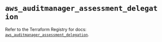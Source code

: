 # `aws_auditmanager_assessment_delegation`

Refer to the Terraform Registry for docs: [`aws_auditmanager_assessment_delegation`](https://registry.terraform.io/providers/hashicorp/aws/5.39.1/docs/resources/auditmanager_assessment_delegation).
